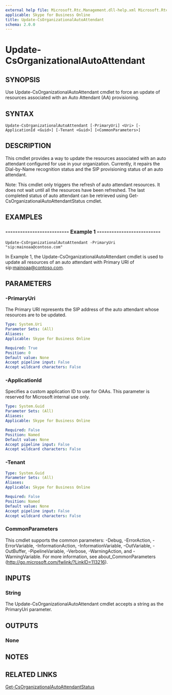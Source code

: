 ```yaml
---
external help file: Microsoft.Rtc.Management.dll-help.xml Microsoft.Rtc.Management.Hosted.dll-help.xml
applicable: Skype for Business Online
title: Update-CsOrganizationalAutoAttendant
schema: 2.0.0
---
```


# Update-CsOrganizationalAutoAttendant

## SYNOPSIS
Use Update-CsOrganizationalAutoAttendant cmdlet to force an update of resources associated with an Auto Attendant (AA) provisioning.

## SYNTAX

```
Update-CsOrganizationalAutoAttendant [-PrimaryUri] <Uri> [-ApplicationId <Guid>] [-Tenant <Guid>] [<CommonParameters>]
```

## DESCRIPTION
This cmdlet provides a way to update the resources associated with an auto attendant configured for use in your organization. Currently, it repairs the Dial-by-Name recognition status and the SIP provisioning status of an auto attendant.

Note: This cmdlet only triggers the refresh of auto attendant resources. It does not wait until all the resources have been refreshed. The last completed status of auto attendant can be retrieved using Get-CsOrganizationalAutoAttendantStatus cmdlet.  


## EXAMPLES

### -------------------------- Example 1 --------------------------
```
Update-CsOrganizationalAutoAttendant -PrimaryUri "sip:mainoaa@contoso.com"
```

In Example 1, the Update-CsOrganizationalAutoAttendant cmdlet is used to update all resources of an auto attendant with Primary URI of sip:mainoaa@contoso.com.

## PARAMETERS

### -PrimaryUri
The Primary URI represents the SIP address of the auto attendant whose resources are to be updated.

```yaml
Type: System.Uri
Parameter Sets: (All)
Aliases: 
Applicable: Skype for Business Online

Required: True
Position: 0
Default value: None
Accept pipeline input: False
Accept wildcard characters: False
```

### -ApplicationId
Specifies a custom application ID to use for OAAs. This parameter is reserved for Microsoft internal use only.

```yaml
Type: System.Guid
Parameter Sets: (All)
Aliases: 
Applicable: Skype for Business Online

Required: False
Position: Named
Default value: None
Accept pipeline input: False
Accept wildcard characters: False
```

### -Tenant

```yaml
Type: System.Guid
Parameter Sets: (All)
Aliases: 
Applicable: Skype for Business Online

Required: False
Position: Named
Default value: None
Accept pipeline input: False
Accept wildcard characters: False
```

### CommonParameters
This cmdlet supports the common parameters: -Debug, -ErrorAction, -ErrorVariable, -InformationAction, -InformationVariable, -OutVariable, -OutBuffer, -PipelineVariable, -Verbose, -WarningAction, and -WarningVariable. For more information, see about_CommonParameters (http://go.microsoft.com/fwlink/?LinkID=113216).

## INPUTS

### String
The Update-CsOrganizationalAutoAttendant cmdlet accepts a string as the PrimaryUri parameter.


## OUTPUTS

### None


## NOTES

## RELATED LINKS

[Get-CsOrganizationalAutoAttendantStatus](Get-CsOrganizationalAutoAttendantStatus.md)

